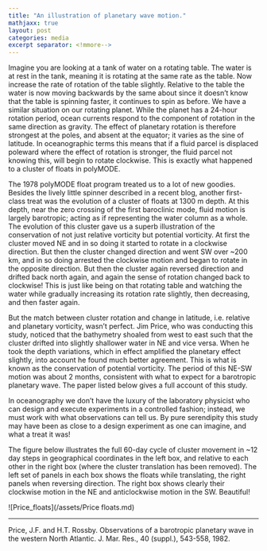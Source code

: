 ```yaml
---
title: "An illustration of planetary wave motion."
mathjaxx: true
layout: post
categories: media
excerpt separator: <!mmore-->
---
```


Imagine you are looking at a tank of water on a rotating table. The water is at rest in the tank, meaning it is rotating at the same rate as the table. Now increase the rate of rotation of the table slightly. Relative to the table the water is now moving backwards by the same about since it doesn’t know that the table is spinning faster, it continues to spin as before. We have a similar situation on our rotating planet. While the planet has a 24-hour rotation period, ocean currents respond to the component of rotation in the same direction as gravity. The effect of planetary rotation is therefore strongest at the poles, and absent at the equator; it varies as the sine of latitude. In oceanographic terms this means that if a fluid parcel is displaced poleward where the effect of rotation is stronger, the fluid parcel not knowing this, will begin to rotate clockwise. This is exactly what happened to a cluster of floats in polyMODE. 
<!--more-->

The 1978 polyMODE float program treated us to a lot of new goodies. Besides the lively little spinner described in a recent blog, another first-class treat was the evolution of a cluster of floats at 1300 m depth. At this depth, near the zero crossing of the first baroclinic mode, fluid motion is largely barotropic; acting as if representing the water column as a whole. The evolution of this cluster gave us a superb illustration of the conservation of not just relative vorticity but potential vorticity. At first the cluster moved NE and in so doing it started to rotate in a clockwise direction. But then the cluster changed direction and went SW over ~200 km, and in so doing arrested the clockwise motion and began to rotate in the opposite direction. But then the cluster again reversed direction and drifted back north again, and again the sense of rotation changed back to clockwise! This is just like being on that rotating table and watching the water while gradually increasing its rotation rate slightly, then decreasing, and then faster again. 

But the match between cluster rotation and change in latitude, i.e. relative and planetary vorticity, wasn’t perfect. Jim Price, who was conducting this study, noticed that the bathymetry shoaled from west to east such that the cluster drifted into slightly shallower water in NE and vice versa. When he took the depth variations, which in effect amplified the planetary effect slightly, into account he found much better agreement. This is what is known as the conservation of potential vorticity. The period of this NE-SW motion was about 2 months, consistent with what to expect for a barotropic planetary wave. The paper listed below gives a full account of this study. 

In oceanography we don’t have the luxury of the laboratory physicist who can design and execute experiments in a controlled fashion; instead, we must work with what observations can tell us. By pure serendipity this study may have been as close to a design experiment as one can imagine, and what a treat it was! 

The figure below illustrates the full 60-day cycle of cluster movement in ~12 day steps in geographical coordinates in the left box, and relative to each other in the right box (where the cluster translation has been removed). The left set of panels in each box shows the floats while translating, the right panels when reversing direction. The right box shows clearly their clockwise motion in the NE and anticlockwise motion in the SW. Beautiful! 

![Price_floats](/assets/Price floats.md)

- - - - -
Price, J.F. and H.T. Rossby.  Observations of a barotropic planetary wave in the western North Atlantic.  J. Mar. Res., 40 (suppl.), 543-558, 1982.

